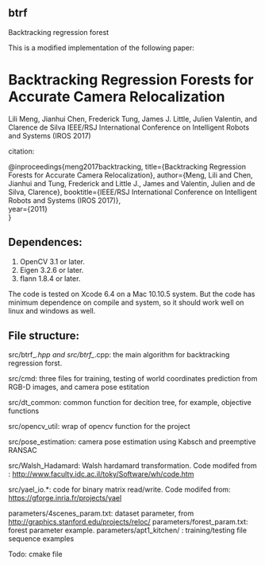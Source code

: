 ## btrf
Backtracking regression forest

This is a modified implementation of the following paper:

# Backtracking Regression Forests for Accurate Camera Relocalization
Lili Meng, Jianhui Chen, Frederick Tung, James J. Little, Julien Valentin, and Clarence de Silva
IEEE/RSJ International Conference on Intelligent Robots and Systems (IROS 2017)

citation:

@inproceedings{meng2017backtracking,
	title={Backtracking Regression Forests for Accurate Camera Relocalization},
	author={Meng, Lili and Chen, Jianhui and Tung, Frederick and Little J., James and Valentin, Julien and de Silva, Clarence},
	booktitle={IEEE/RSJ International Conference on Intelligent Robots and Systems (IROS 2017)},  
	year={2011}  
}

## Dependences:
1. OpenCV 3.1 or later. 
2. Eigen 3.2.6 or later.
3. flann 1.8.4 or later.

The code is tested on Xcode 6.4 on a Mac 10.10.5 system. But the code has minimum dependence on compile and system, so it should work well on linux and windows as well.

## File structure:
src/btrf_*.hpp and src/btrf_*.cpp: the main algorithm for backtracking regression forst.

src/cmd: three files for training, testing of world coordinates prediction from RGB-D images, and camera pose estitation

src/dt_common: common function for decition tree, for example, objective functions

src/opencv_util: wrap of opencv function for the project

src/pose_estimation: camera pose estimation using Kabsch and preemptive RANSAC

src/Walsh_Hadamard: Walsh hardamard transformation. Code modifed from : http://www.faculty.idc.ac.il/toky/Software/wh/code.htm

src/yael_io.*: code for binary matrix read/write. Code modifed from: https://gforge.inria.fr/projects/yael

parameters/4scenes_param.txt: dataset parameter, from http://graphics.stanford.edu/projects/reloc/ 
parameters/forest_param.txt: forest parameter example. 
parameters/apt1_kitchen/  : training/testing file sequence examples 

Todo: cmake file


